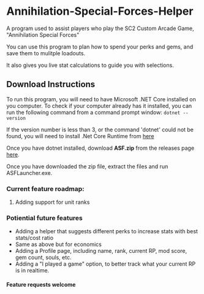 # Annihilation-Special-Forces-Helper
A program used to assist players who play the SC2 Custom Arcade Game, "Annihilation Special Forces"

You can use this program to plan how to spend your perks and gems, and save them to mulitple loadouts.

It also gives you live stat calculations to guide you with selections.

## Download Instructions
To run this program, you will need to have Microsoft .NET Core installed on you computer. To check if your computer already has it installed, you can run the following command from a command prompt window:
`dotnet --version`

If the version number is less than 3, or the command 'dotnet' could not be found, you will need to install .Net Core Runtime from [here](https://dotnet.microsoft.com/download/dotnet-core/current/runtime)

Once you have dotnet installed, download <b>ASF.zip</b> from the releases page [here](https://github.com/vbergaaa/Annihilation-Special-Forces-Helper/releases/tag/0.1).

Once you have downloaded the zip file, extract the files and run ASFLauncher.exe.

### Current feature roadmap:
1. Adding support for unit ranks

### Potiential future features
- Adding a helper that suggests different perks to increase stats with best stats/cost ratio
- Same as above but for economics
- Adding a Profile page, including name, rank, current RP, mod score, gem count, souls, etc.
- Adding a "I played a game" option, to better track what your current RP is in realtime.
#### Feature requests welcome
